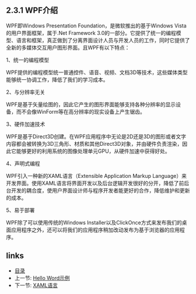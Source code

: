 ## 2.3.1 WPF介绍

WPF即Windows Presentation Foundation，是微软推出的基于Windows Vista的用户界面框架，属于.Net Framework 3.0的一部分。它提供了统一的编程模型、语言和框架，真正做到了分离界面设计人员与开发人员的工作，同时它提供了全新的多媒体交互用户图形界面。且WPF有以下特点：

1、统一的编程模型

WPF提供的编程模型统一普通控件、语音、视频、文档3D等技术，这些媒体类型能够统一协调工作，降低了我们的学习成本。

2、与分辨率无关

WPF是基于矢量绘图的，因此它产生的图形界面能够支持各种分辨率的显示设备，而不会像WinForm等在高分辨率的现实设备上产生锯齿。

3、硬件加速技术

WPF是基于Direct3D创建。在WPF应用程序中无论是2D还是3D的图形或者文字内容都会被转换为3D三角形、材质和其他Direct3D对象，并由硬件负责渲染，因此它能够更好的利用系统的图像处理单元GPU，从硬件加速中获得好处。

4、声明式编程

WPF引入一种新的XAML语言（Extensible Application Markup Language）来开发界面。使用XAML语言将界面开发以及后台逻辑开发很好的分开，降低了前后台开发的耦合度，使用户界面设计师与程序开发者能更好的合作，降低维护和更新的成本。

5、易于部署

WPF除了可以使用传统的Windows Installer以及ClickOnce方式来发布我们的桌面应用程序之外，还可以将我们的应用程序稍加改动发布为基于浏览器的应用程序。

## links
   * [目录](<preface.md>)
   * 上一节: [Hello Word示例](<02.2.3.md>)
   * 下一节: [XAML语言](<02.3.2.md>)